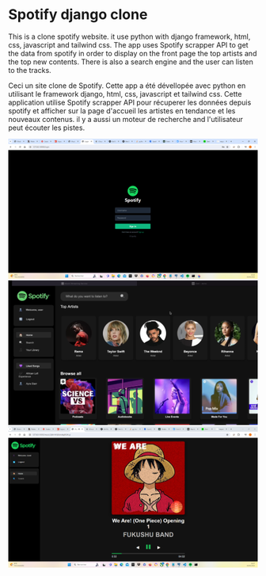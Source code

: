 # Spotify django clone

This is a clone spotify website. it use python with django framework, html, css, javascript and tailwind css. The app uses Spotify scrapper API to get the data from spotify in order to display on the front page the top artists and the top new contents. There is also a search engine and the user can listen to the tracks.
  
Ceci un site clone de Spotify. Cette app a été dévellopée avec python en utilisant le framework django, html, css, javascript et tailwind css. Cette application utilise Spotify scrapper API pour récuperer les données depuis spotify et afficher sur la page d'accueil les artistes en tendance et les nouveaux contenus. il y a aussi un moteur de recherche and l'utilisateur peut écouter les pistes.   
  
![screenshots of the project](./spotify3.png)
![screenshots of the project](./spotify2.png)
![screenshots of the project](./spotify1.png)
